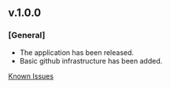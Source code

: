 ## v.1.0.0
### **[General]**
- The application has been released.
- Basic github infrastructure has been added.

[Known Issues](https://github.com/YakkaDev/mariadb-actions/issues)
